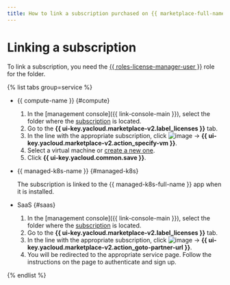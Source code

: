 ```yaml
---
title: How to link a subscription purchased on {{ marketplace-full-name }} to a resource, app, or service
---
```


# Linking a subscription

To link a subscription, you need the [{{ roles-license-manager-user }}](../../security/index.md#license-manager-user) role for the folder.

{% list tabs group=service %}

- {{ compute-name }} {#compute}

   1. In the [management console]({{ link-console-main }}), select the folder where the [subscription](../../concepts/users/subscription.md) is located.
   1. Go to the **{{ ui-key.yacloud.marketplace-v2.label_licenses }}** tab.
   1. In the line with the appropriate subscription, click ![image](../../../_assets/console-icons/ellipsis.svg) → **{{ ui-key.yacloud.marketplace-v2.action_specify-vm }}**.
   1. Select a virtual machine or [create a new one](../../../compute/operations/images-with-pre-installed-software/create.md).
   1. Click **{{ ui-key.yacloud.common.save }}**.

- {{ managed-k8s-name }} {#managed-k8s}

   The subscription is linked to the {{ managed-k8s-full-name }} app when it is installed.

- SaaS {#saas}

   1. In the [management console]({{ link-console-main }}), select the folder where the [subscription](../../concepts/users/subscription.md) is located.
   1. Go to the **{{ ui-key.yacloud.marketplace-v2.label_licenses }}** tab.
   1. In the line with the appropriate subscription, click ![image](../../../_assets/console-icons/ellipsis.svg) → **{{ ui-key.yacloud.marketplace-v2.action_goto-partner-url }}**.
   1. You will be redirected to the appropriate service page. Follow the instructions on the page to authenticate and sign up.

{% endlist %}